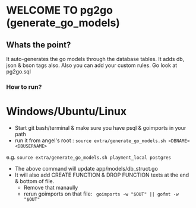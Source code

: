 
WELCOME TO pg2go (generate_go_models)
====================================

## Whats the point?

It auto-generates the go models through the database tables. It adds db, json & bson tags also.
Also you can add your custom rules. Go look at pg2go.sql

### How to run?

# Windows/Ubuntu/Linux

- Start git bash/terminal & make sure you have psql & goimports in your path
- run it from angel's root :
` source extra/generate_go_models.sh <DBNAME> <DBUSERNAME> `

e.g.
` source extra/generate_go_models.sh playment_local postgres `

- The above command will update app/models/db_struct.go
- It will also add CREATE FUNCTION & DROP FUNCTION texts at the end & bottom of file.
    - Remove that manaully 
    - rerun goimports on that file: 
         `  goimports -w "$OUT" || gofmt -w "$OUT"  `
